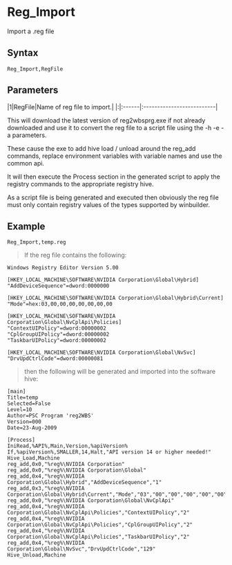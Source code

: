 # Reg\_Import #

Import a .reg file

## Syntax ##
```
Reg_Import,RegFile
```
## Parameters ##
|1|RegFile|Name of reg file to import.|
|:|:------|:--------------------------|

This will download the latest version of reg2wbsprg.exe if not already downloaded and use it to convert the reg file to a script file using the -h -e -a parameters.

These cause the exe to add hive load / unload around the reg\_add commands, replace environment variables with variable names and use the common api.

It will then execute the Process section in the generated script to apply the registry commands to the appropriate registry hive.

As a script file is being generated and executed then obviously the reg file must only contain registry values of the types supported by winbuilder.

## Example ##
```
Reg_Import,temp.reg
```

> If the reg file contains the following:
```
Windows Registry Editor Version 5.00

[HKEY_LOCAL_MACHINE\SOFTWARE\NVIDIA Corporation\Global\Hybrid]
"AddDeviceSequence"=dword:0000000

[HKEY_LOCAL_MACHINE\SOFTWARE\NVIDIA Corporation\Global\Hybrid\Current]
"Mode"=hex:03,00,00,00,00,00,00,00

[HKEY_LOCAL_MACHINE\SOFTWARE\NVIDIA Corporation\Global\NvCplApi\Policies]
"ContextUIPolicy"=dword:00000002
"CplGroupUIPolicy"=dword:00000002
"TaskbarUIPolicy"=dword:00000002

[HKEY_LOCAL_MACHINE\SOFTWARE\NVIDIA Corporation\Global\NvSvc]
"DrvUpdCtrlCode"=dword:00000081
```
> then the following will be generated and imported into the software hive:
```
[main]
Title=temp
Selected=False
Level=10
Author=PSC Program 'reg2WBS'
Version=000
Date=23-Aug-2009

[Process]
IniRead,%API%,Main,Version,%apiVersion%
If,%apiVersion%,SMALLER,14,Halt,"API version 14 or higher needed!"
Hive_Load,Machine
reg_add,0x0,"%reg%\NVIDIA Corporation"
reg_add,0x0,"%reg%\NVIDIA Corporation\Global"
reg_add,0x4,"%reg%\NVIDIA Corporation\Global\Hybrid","AddDeviceSequence","1"
reg_add,0x3,"%reg%\NVIDIA Corporation\Global\Hybrid\Current","Mode","03","00","00","00","00","00","00","00"
reg_add,0x0,"%reg%\NVIDIA Corporation\Global\NvCplApi"
reg_add,0x4,"%reg%\NVIDIA Corporation\Global\NvCplApi\Policies","ContextUIPolicy","2"
reg_add,0x4,"%reg%\NVIDIA Corporation\Global\NvCplApi\Policies","CplGroupUIPolicy","2"
reg_add,0x4,"%reg%\NVIDIA Corporation\Global\NvCplApi\Policies","TaskbarUIPolicy","2"
reg_add,0x4,"%reg%\NVIDIA Corporation\Global\NvSvc","DrvUpdCtrlCode","129"
Hive_Unload,Machine
```